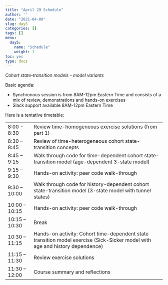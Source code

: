 ```yaml
---
title: "April 29 Schedule"
author: ''
date: "2021-04-08"
slug: day5
categories: []
tags: []
menu:
  day5:
    name: "Schedule"
    weight: 1
toc: yes
type: docs
---
```


*Cohort state-transition models - model variants*

Basic agenda:

- Synchronous session is from 8AM-12pm Eastern Time and consists of a mix of review, demonstrations and hands-on exercises
- Slack support available 8AM-12pm Eastern Time

Here is a tentative timetable:

|                            |            |
|--------------------------------------------|:------------------|
| 8:00 - 8:30  | Review time-homogeneous exercise solutions (from part 1)	 |
| 8:30 – 8:45	| Review of time-heterogeneous cohort state-transition concepts | 
|  8:45 – 9:15 | Walk through code for time-dependent cohort state-transition model (age-dependent 3-state model) |
|  9:15 – 9:30	| Hands-on activity: peer code walk-through |
| 9:30 – 10:00 | Walk through code for history-dependent cohort state-transition model (3-state model with tunnel states) |
| 10:00 – 10:15| Hands-on activity: peer code walk-through  | 
| 10:15 – 10:30 | Break |
| 10:30 – 11:15 | Hands-on activity: Cohort time-dependent state transition model exercise (Sick-Sicker model with age and history dependence)|
| 11:15 – 11:30| Review exercise solutions | 
| 11:30 – 12:00 | Course summary and reflections|


